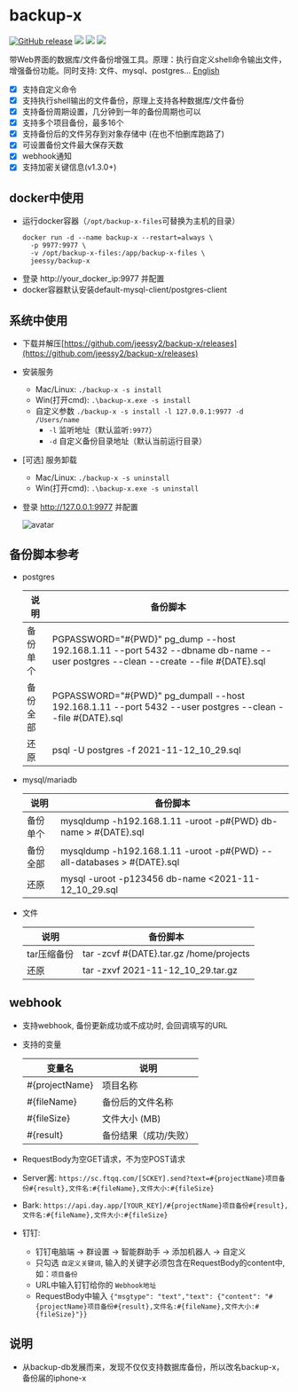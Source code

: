 # backup-x

<a href="https://github.com/jeessy2/backup-x/releases/latest"><img alt="GitHub release" src="https://img.shields.io/github/release/jeessy2/backup-x.svg?logo=github&style=flat-square"></a> <img src=https://goreportcard.com/badge/github.com/jeessy2/backup-x /> <img src=https://img.shields.io/docker/image-size/jeessy/backup-x /> <img src=https://img.shields.io/docker/pulls/jeessy/backup-x /> 

  带Web界面的数据库/文件备份增强工具。原理：执行自定义shell命令输出文件，增强备份功能。同时支持: 文件、mysql、postgres... [English](README-EN.md)
  - [x] 支持自定义命令
  - [x] 支持执行shell输出的文件备份，原理上支持各种数据库/文件备份
  - [x] 支持备份周期设置，几分钟到一年的备份周期也可以
  - [x] 支持多个项目备份，最多16个
  - [x] 支持备份后的文件另存到对象存储中 (在也不怕删库跑路了)
  - [x] 可设置备份文件最大保存天数
  - [x] webhook通知
  - [x] 支持加密关键信息(v1.3.0+)

## docker中使用
- 运行docker容器（`/opt/backup-x-files`可替换为主机的目录）
  ```
  docker run -d --name backup-x --restart=always \
    -p 9977:9977 \
    -v /opt/backup-x-files:/app/backup-x-files \
    jeessy/backup-x
  ```
- 登录 http://your_docker_ip:9977 并配置
- docker容器默认安装default-mysql-client/postgres-client

## 系统中使用
- 下载并解压[https://github.com/jeessy2/backup-x/releases](https://github.com/jeessy2/backup-x/releases)
- 安装服务
  - Mac/Linux: `./backup-x -s install` 
  - Win(打开cmd): `.\backup-x.exe -s install`
  - 自定义参数 `./backup-x -s install -l 127.0.0.1:9977 -d /Users/name`
    - `-l` 监听地址（默认监听`:9977`）
    - `-d` 自定义备份目录地址（默认当前运行目录）
- [可选] 服务卸载
  - Mac/Linux: `./backup-x -s uninstall` 
  - Win(打开cmd): `.\backup-x.exe -s uninstall`
- 登录 http://127.0.0.1:9977 并配置

  ![avatar](https://raw.githubusercontent.com/jeessy2/backup-x/master/backup-x-web.png)

## 备份脚本参考
 - postgres

    |  说明   | 备份脚本  |
    |  ----  | ----  |
    | 备份单个  | PGPASSWORD="#{PWD}" pg_dump --host 192.168.1.11 --port 5432 --dbname db-name --user postgres --clean --create --file #{DATE}.sql |
    | 备份全部  | PGPASSWORD="#{PWD}" pg_dumpall --host 192.168.1.11 --port 5432 --user postgres --clean --file #{DATE}.sql |
    | 还原  | psql -U postgres -f 2021-11-12_10_29.sql |

 -  mysql/mariadb

    |  说明   | 备份脚本  |
    |  ----  | ----  |
    | 备份单个  | mysqldump -h192.168.1.11 -uroot -p#{PWD} db-name > #{DATE}.sql |
    | 备份全部  | mysqldump -h192.168.1.11 -uroot -p#{PWD} --all-databases > #{DATE}.sql |
    | 还原  | mysql -uroot -p123456 db-name <2021-11-12_10_29.sql |

 -  文件

    |  说明   | 备份脚本  |
    |  ----  | ----  |
    | tar压缩备份 | tar -zcvf #{DATE}.tar.gz /home/projects |
    | 还原 | tar -zxvf 2021-11-12_10_29.tar.gz |

## webhook
- 支持webhook, 备份更新成功或不成功时, 会回调填写的URL
- 支持的变量

  |  变量名   | 说明  |
  |  ----  | ----  |
  | #{projectName}  | 项目名称 |
  | #{fileName}  | 备份后的文件名称 |
  | #{fileSize}  | 文件大小 (MB) |
  | #{result}  | 备份结果（成功/失败） |

- RequestBody为空GET请求，不为空POST请求
- Server酱: `https://sc.ftqq.com/[SCKEY].send?text=#{projectName}项目备份#{result},文件名:#{fileName},文件大小:#{fileSize}`
- Bark: `https://api.day.app/[YOUR_KEY]/#{projectName}项目备份#{result},文件名:#{fileName},文件大小:#{fileSize}`
- 钉钉:
  - 钉钉电脑端 -> 群设置 -> 智能群助手 -> 添加机器人 -> 自定义
  - 只勾选 `自定义关键词`, 输入的关键字必须包含在RequestBody的content中, 如：`项目备份`
  - URL中输入钉钉给你的 `Webhook地址`
  - RequestBody中输入 `{"msgtype": "text","text": {"content": "#{projectName}项目备份#{result},文件名:#{fileName},文件大小:#{fileSize}"}}`

## 说明
  - 从backup-db发展而来，发现不仅仅支持数据库备份，所以改名backup-x，备份届的iphone-x
